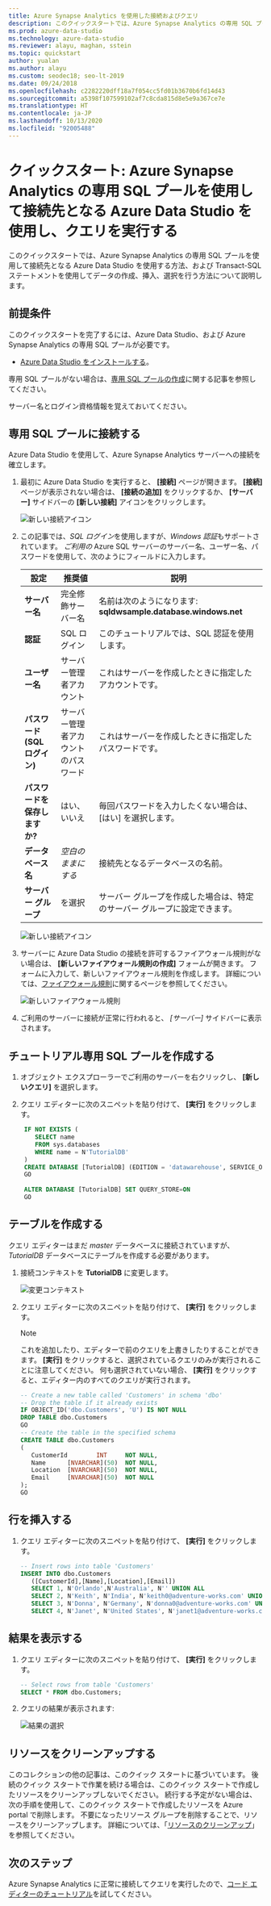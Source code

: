 ```yaml
---
title: Azure Synapse Analytics を使用した接続およびクエリ
description: このクイックスタートでは、Azure Synapse Analytics の専用 SQL プールを使用して接続先となる Azure Data Studio を使用する方法、およびクエリを実行する方法について説明します。
ms.prod: azure-data-studio
ms.technology: azure-data-studio
ms.reviewer: alayu, maghan, sstein
ms.topic: quickstart
author: yualan
ms.author: alayu
ms.custom: seodec18; seo-lt-2019
ms.date: 09/24/2018
ms.openlocfilehash: c2282220dff18a7f054cc5fd01b3670b6fd14d43
ms.sourcegitcommit: a5398f107599102af7c8cda815d8e5e9a367ce7e
ms.translationtype: HT
ms.contentlocale: ja-JP
ms.lasthandoff: 10/13/2020
ms.locfileid: "92005488"
---
```

# <a name="quickstart-use-azure-data-studio-to-connect-and-query-data-using-dedicated-sql-pool-in-azure-synapse-analytics"></a>クイックスタート: Azure Synapse Analytics の専用 SQL プールを使用して接続先となる Azure Data Studio を使用し、クエリを実行する

このクイックスタートでは、Azure Synapse Analytics の専用 SQL プールを使用して接続先となる Azure Data Studio を使用する方法、および Transact-SQL ステートメントを使用してデータの作成、挿入、選択を行う方法について説明します。 

## <a name="prerequisites"></a>前提条件
このクイックスタートを完了するには、Azure Data Studio、および Azure Synapse Analytics の専用 SQL プールが必要です。

- [Azure Data Studio をインストールする](./download-azure-data-studio.md?view=sql-server-ver15)。

専用 SQL プールがない場合は、[専用 SQL プールの作成](/azure/sql-data-warehouse/sql-data-warehouse-get-started-provision)に関する記事を参照してください。

サーバー名とログイン資格情報を覚えておいてください。


## <a name="connect-to-your-dedicated-sql-pool"></a>専用 SQL プールに接続する

Azure Data Studio を使用して、Azure Synapse Analytics サーバーへの接続を確立します。

1. 最初に Azure Data Studio を実行すると、 **[接続]** ページが開きます。 **[接続]** ページが表示されない場合は、 **[接続の追加]** をクリックするか、 **[サーバー]** サイドバーの **[新しい接続]** アイコンをクリックします。
   
   ![新しい接続アイコン](media/quickstart-sql-dw/new-connection-icon.png)

2. この記事では、*SQL ログイン*を使用しますが、*Windows 認証*もサポートされています。 *ご利用の* Azure SQL サーバーのサーバー名、ユーザー名、パスワードを使用して、次のようにフィールドに入力します。

   | 設定       | 推奨値 | 説明 |
   | ------------ | ------------------ | ------------------------------------------------- | 
   | **サーバー名** | 完全修飾サーバー名 | 名前は次のようになります: **sqldwsample.database.windows.net** |
   | **認証** | SQL ログイン| このチュートリアルでは、SQL 認証を使用します。 |
   | **ユーザー名** | サーバー管理者アカウント | これはサーバーを作成したときに指定したアカウントです。 |
   | **パスワード (SQL ログイン)** | サーバー管理者アカウントのパスワード | これはサーバーを作成したときに指定したパスワードです。 |
   | **パスワードを保存しますか?** | はい、いいえ | 毎回パスワードを入力したくない場合は、[はい] を選択します。 |
   | **データベース名** | *空白のままにする* | 接続先となるデータベースの名前。 |
   | **サーバー グループ** | <Default> を選択 | サーバー グループを作成した場合は、特定のサーバー グループに設定できます。 | 

   ![新しい接続アイコン](media/quickstart-sql-dw/new-connection-screen.png) 

3. サーバーに Azure Data Studio の接続を許可するファイアウォール規則がない場合は、 **[新しいファイアウォール規則の作成]** フォームが開きます。 フォームに入力して、新しいファイアウォール規則を作成します。 詳細については、[ファイアウォール規則](/azure/sql-database/sql-database-firewall-configure)に関するページを参照してください。

   ![新しいファイアウォール規則](media/quickstart-sql-dw/firewall.png)  

4. ご利用のサーバーに接続が正常に行われると、 *[サーバー]* サイドバーに表示されます。

## <a name="create-the-tutorial-dedicated-sql-pool"></a>チュートリアル専用 SQL プールを作成する
1. オブジェクト エクスプローラーでご利用のサーバーを右クリックし、 **[新しいクエリ]** を選択します。

1. クエリ エディターに次のスニペットを貼り付けて、 **[実行]** をクリックします。

   ```sql
    IF NOT EXISTS (
       SELECT name
       FROM sys.databases
       WHERE name = N'TutorialDB'
    )
    CREATE DATABASE [TutorialDB] (EDITION = 'datawarehouse', SERVICE_OBJECTIVE='DW100');
    GO  
    
    ALTER DATABASE [TutorialDB] SET QUERY_STORE=ON
    GO
   ```


## <a name="create-a-table"></a>テーブルを作成する

クエリ エディターはまだ *master* データベースに接続されていますが、*TutorialDB* データベースにテーブルを作成する必要があります。 

1. 接続コンテキストを **TutorialDB** に変更します。

   ![変更コンテキスト](media/quickstart-sql-database/change-context.png)


1. クエリ エディターに次のスニペットを貼り付けて、 **[実行]** をクリックします。

   > [!NOTE]
   > これを追加したり、エディターで前のクエリを上書きしたりすることができます。 **[実行]** をクリックすると、選択されているクエリのみが実行されることに注意してください。 何も選択されていない場合、 **[実行]** をクリックすると、エディター内のすべてのクエリが実行されます。

   ```sql
   -- Create a new table called 'Customers' in schema 'dbo'
   -- Drop the table if it already exists
   IF OBJECT_ID('dbo.Customers', 'U') IS NOT NULL
   DROP TABLE dbo.Customers
   GO
   -- Create the table in the specified schema
   CREATE TABLE dbo.Customers
   (
      CustomerId        INT     NOT NULL,
      Name      [NVARCHAR](50)  NOT NULL,
      Location  [NVARCHAR](50)  NOT NULL,
      Email     [NVARCHAR](50)  NOT NULL
   );
   GO
   ```


## <a name="insert-rows"></a>行を挿入する

1. クエリ エディターに次のスニペットを貼り付けて、 **[実行]** をクリックします。

   ```sql
   -- Insert rows into table 'Customers'
   INSERT INTO dbo.Customers
      ([CustomerId],[Name],[Location],[Email])
      SELECT 1, N'Orlando',N'Australia', N'' UNION ALL
      SELECT 2, N'Keith', N'India', N'keith0@adventure-works.com' UNION ALL
      SELECT 3, N'Donna', N'Germany', N'donna0@adventure-works.com' UNION ALL
      SELECT 4, N'Janet', N'United States', N'janet1@adventure-works.com'
   ```


## <a name="view-the-result"></a>結果を表示する
1. クエリ エディターに次のスニペットを貼り付けて、 **[実行]** をクリックします。

   ```sql
   -- Select rows from table 'Customers'
   SELECT * FROM dbo.Customers;
   ```

1. クエリの結果が表示されます:

   ![結果の選択](media/quickstart-sql-dw/select-results.png)


## <a name="clean-up-resources"></a>リソースをクリーンアップする

このコレクションの他の記事は、このクイック スタートに基づいています。 後続のクイック スタートで作業を続ける場合は、このクイック スタートで作成したリソースをクリーンアップしないでください。 続行する予定がない場合は、次の手順を使用して、このクイック スタートで作成したリソースを Azure portal で削除します。
不要になったリソース グループを削除することで、リソースをクリーンアップします。 詳細については、「[リソースのクリーンアップ](/azure/sql-database/sql-database-get-started-portal#clean-up-resources)」を参照してください。


## <a name="next-steps"></a>次のステップ

Azure Synapse Analytics に正常に接続してクエリを実行したので、[コード エディターのチュートリアル](tutorial-sql-editor.md)を試してください。